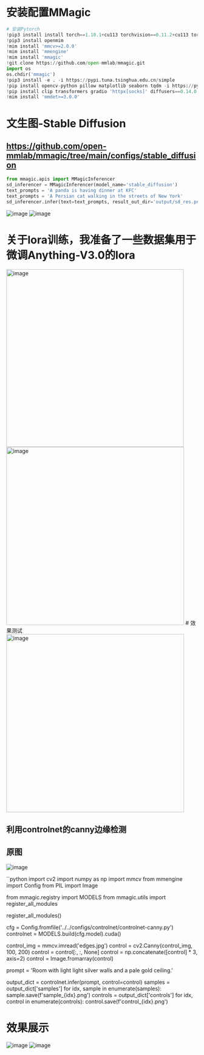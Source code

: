 # 安装配置MMagic
```python
# 安装Pytorch
!pip3 install install torch==1.10.1+cu113 torchvision==0.11.2+cu113 torchaudio==0.10.1+cu113 -f https://download.pytorch.org/whl/cu113/torch_stable.html
!pip3 install openmim
!mim install 'mmcv>=2.0.0'
!mim install 'mmengine'
!mim install 'mmagic'
!git clone https://github.com/open-mmlab/mmagic.git
import os
os.chdir('mmagic')
!pip3 install -e . -i https://pypi.tuna.tsinghua.edu.cn/simple
!pip install opencv-python pillow matplotlib seaborn tqdm -i https://pypi.tuna.tsinghua.edu.cn/simple
!pip install clip transformers gradio 'httpx[socks]' diffusers==0.14.0 -i https://pypi.tuna.tsinghua.edu.cn/simple
!mim install 'mmdet>=3.0.0'
```
# 文生图-Stable Diffusion
## https://github.com/open-mmlab/mmagic/tree/main/configs/stable_diffusion
```python
from mmagic.apis import MMagicInferencer
sd_inferencer = MMagicInferencer(model_name='stable_diffusion')
text_prompts = 'A panda is having dinner at KFC'
text_prompts = 'A Persian cat walking in the streets of New York'
sd_inferencer.infer(text=text_prompts, result_out_dir='output/sd_res.png')

```
![image](https://github.com/whoiswennie/openmmlab_work/assets/104626642/bfdfd273-bf85-41db-b841-30b6a6f04810)
![image](https://github.com/whoiswennie/openmmlab_work/assets/104626642/ae883542-101c-41dc-86cf-60cc5b5e3033)
# 关于lora训练，我准备了一些数据集用于微调Anything-V3.0的lora
<img width="467" alt="image" src="https://github.com/whoiswennie/openmmlab_work/assets/104626642/ce2773c1-3aa7-4bac-8f5e-e2022c3a9147">
<img width="468" alt="image" src="https://github.com/whoiswennie/openmmlab_work/assets/104626642/53a7fc86-7625-4aef-bd84-bbf9031b971a">
# 效果测试
<img width="468" alt="image" src="https://github.com/whoiswennie/openmmlab_work/assets/104626642/582ec61a-dd2a-494e-a00c-da1588f81bbd">

## 利用controlnet的canny边缘检测
## 原图
![image](https://github.com/whoiswennie/openmmlab_work/assets/104626642/200b4ba1-ae38-4618-9855-04fc7733aa3c)

``python
import cv2
import numpy as np
import mmcv
from mmengine import Config
from PIL import Image

from mmagic.registry import MODELS
from mmagic.utils import register_all_modules

register_all_modules()

cfg = Config.fromfile('../../configs/controlnet/controlnet-canny.py')
controlnet = MODELS.build(cfg.model).cuda()

control_img = mmcv.imread('edges.jpg')
control = cv2.Canny(control_img, 100, 200)
control = control[:, :, None]
control = np.concatenate([control] * 3, axis=2)
control = Image.fromarray(control)

prompt = 'Room with light light silver walls and a pale gold ceiling.'

output_dict = controlnet.infer(prompt, control=control)
samples = output_dict['samples']
for idx, sample in enumerate(samples):
    sample.save(f'sample_{idx}.png')
controls = output_dict['controls']
for idx, control in enumerate(controls):
    control.save(f'control_{idx}.png')


# 效果展示
![image](https://github.com/whoiswennie/openmmlab_work/assets/104626642/e7561b3a-0e4e-4283-8536-6c46c8992816)
![image](https://github.com/whoiswennie/openmmlab_work/assets/104626642/42518e94-c018-4259-a9a9-161a43566299)



